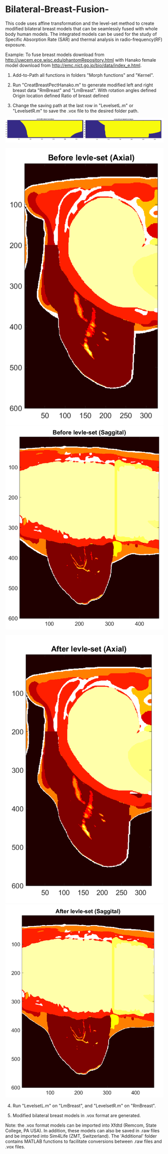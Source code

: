 # Bilateral-Breast-Fusion-
This code uses affine transformation and the level-set method to create modified bilateral breast models that can be seamlessly fused with whole body human models. The integrated models can be used for the study of Specific Absorption Rate (SAR) and thermal analysis in radio-frequency(RF) exposure. 

Example:
To fuse breast models download from http://uwcem.ece.wisc.edu/phantomRepository.html with
Hanako female model download from http://emc.nict.go.jp/bio/data/index_e.html.
1.  Add-to-Path all functions in folders "Morph functions" and "Kernel".

2.  Run "CreatBreastPectHanako.m" to generate modified left and right breast data "RmBreast" and "LmBreast".
 With rotation angles defined
 Origin location defined
 Ratio of breast defined
 
3.  Change the saving path at the last row in  "LevelsetL.m" or  "LevelsetR.m" to save the .vox file to the desired folder path.

![](https://github.com/rispoli-lab/Bilateral-Breast-Fusion-/blob/master/Pictures/joint2.png)

![](https://github.com/rispoli-lab/Bilateral-Breast-Fusion-/blob/master/Pictures/Before_level_set%20(Axial).png) 
![](https://github.com/rispoli-lab/Bilateral-Breast-Fusion-/blob/master/Pictures/Before_level_set%20(Saggital).png) 

![](https://github.com/rispoli-lab/Bilateral-Breast-Fusion-/blob/master/Pictures/After_level_set%20(Axial).png) 
![](https://github.com/rispoli-lab/Bilateral-Breast-Fusion-/blob/master/Pictures/After_level_set%20(Saggital).png) 

4.  Run "LevelsetL.m" on "LmBreast", and "LevelsetR.m" on "RmBreast".



5.  Modified bilateral breast models in .vox format are generated.

Note: the .vox format models can be imported into Xfdtd (Remcom, State College, PA USA). In addition, these models can also be saved in .raw files and be imported into Sim4Life (ZMT, Switzerland). The 'Additional' folder contains MATLAB functions to facilitate conversions between .raw files and .vox files. 
